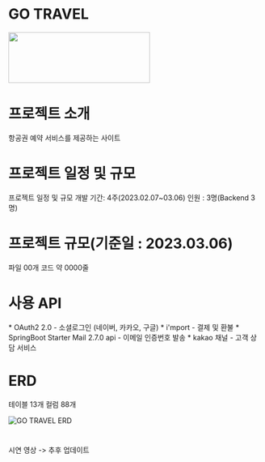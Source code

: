 <h1>GO TRAVEL</h1>
<img src="https://user-images.githubusercontent.com/120771212/224478778-e7c320ce-f0a4-44d5-afc0-04000ab1d815.svg" width="280" height="100"/>
<h1>프로젝트 소개</h1>
항공권 예약 서비스를 제공하는 사이트
<h1>프로젝트 일정 및 규모</h1>
프로젝트 일정 및 규모
개발 기간: 4주(2023.02.07~03.06)
인원 : 3명(Backend 3명)
<h1>프로젝트 규모(기준일 : 2023.03.06)</h1>
파일 00개
코드 약 0000줄
<h1>사용 API</h1>
* OAuth2 2.0 - 소셜로그인 (네이버, 카카오, 구글)
* i'mport - 결제 및 환불
* SpringBoot Starter Mail 2.7.0 api - 이메일 인증번호 발송
* kakao 채널 - 고객 상담 서비스
<h1>ERD</h1>
테이블 13개
컬럼 88개

![GO TRAVEL ERD](https://user-images.githubusercontent.com/120771212/224479301-f6ff242e-9752-4767-b162-ac1ce938c03b.png)

<h1></h1>
시연 영상 -> 추후 업데이트 
